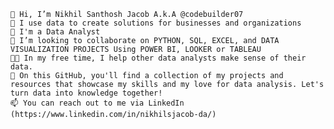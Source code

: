 
    👋 Hi, I’m Nikhil Santhosh Jacob A.k.A @codebuilder07
    👀 I use data to create solutions for businesses and organizations
    🌱 I'm a Data Analyst
    🤝 I’m looking to collaborate on PYTHON, SQL, EXCEL, and DATA VISUALIZATION PROJECTS Using POWER BI, LOOKER or TABLEAU
    👩‍💻 In my free time, I help other data analysts make sense of their data.
    🌱 On this GitHub, you'll find a collection of my projects and resources that showcase my skills and my love for data analysis. Let's turn data into knowledge together!
    📫 You can reach out to me via LinkedIn (https://www.linkedin.com/in/nikhilsjacob-da/)

